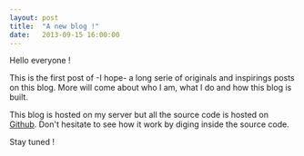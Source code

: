 ```yaml
---
layout: post
title:  "A new blog !"
date:   2013-09-15 16:00:00
---
```


Hello everyone !

This is the first post of -I hope- a long serie of originals and inspirings posts on this blog. More will come about who I am, what I do and how this blog is built.

This blog is hosted on my server but all the source code is hosted on [Github](https://github.com/geekuillaume/Geekuillaume-Blog/). Don't hesitate to see how it work by diging inside the source code.

Stay tuned !
